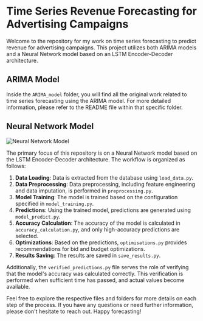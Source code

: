 # Time Series Revenue Forecasting for Advertising Campaigns

Welcome to the repository for my work on time series forecasting to predict revenue for advertising campaigns. This project utilizes both ARIMA models and a Neural Network model based on an LSTM Encoder-Decoder architecture.

## ARIMA Model

Inside the `ARIMA_model` folder, you will find all the original work related to time series forecasting using the ARIMA model. For more detailed information, please refer to the README file within that specific folder.

## Neural Network Model

![Neural Network Model](https://github.com/odartsi/neural_network/assets/58295268/4c95f320-8b3b-495c-b5a0-1c72af8ae0b9)

The primary focus of this repository is on a Neural Network model based on the LSTM Encoder-Decoder architecture. The workflow is organized as follows:

1. **Data Loading**: Data is extracted from the database using `load_data.py`.
2. **Data Preprocessing**: Data preprocessing, including feature engineering and data imputation, is performed in `preprocessing.py`.
3. **Model Training**: The model is trained based on the configuration specified in `model_training.py`.
4. **Predictions**: Using the trained model, predictions are generated using `model_predict.py`.
5. **Accuracy Calculation**: The accuracy of the model is calculated in `accuracy_calculation.py`, and only high-accuracy predictions are selected.
6. **Optimizations**: Based on the predictions, `optimisations.py` provides recommendations for bid and budget optimizations.
7. **Results Saving**: The results are saved in `save_results.py`.

Additionally, the `verified_predictions.py` file serves the role of verifying that the model's accuracy was calculated correctly. This verification is performed when sufficient time has passed, and actual values become available.

Feel free to explore the respective files and folders for more details on each step of the process. If you have any questions or need further information, please don't hesitate to reach out. Happy forecasting!
